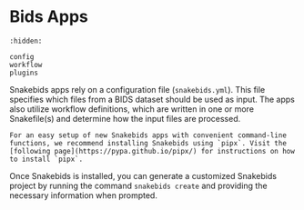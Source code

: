 # Bids Apps

```{toctree}
:hidden:

config
workflow
plugins
```

Snakebids apps rely on a configuration file (`snakebids.yml`). This file specifies which files from a BIDS dataset should be used as input. The apps also utilize workflow definitions, which are written in one or more Snakefile(s) and determine how the input files are processed.

```{note}
For an easy setup of new Snakebids apps with convenient command-line functions, we recommend installing Snakebids using `pipx`. Visit the [following page](https://pypa.github.io/pipx/) for instructions on how to install `pipx`.
```

Once Snakebids is installed, you can generate a customized Snakebids project by running the command `snakebids create` and providing the necessary information when prompted.
